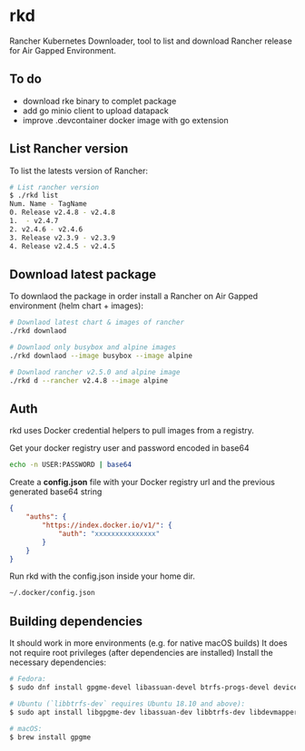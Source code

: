 # rkd
Rancher Kubernetes Downloader, tool to list and download Rancher release for Air Gapped Environment.

## To do
- download rke binary to complet package
- add go minio client to upload datapack
- improve .devcontainer docker image with go extension

## List Rancher version
To list the latests version of Rancher:

```bash
# List rancher version 
$ ./rkd list
Num. Name - TagName
0. Release v2.4.8 - v2.4.8
1.  - v2.4.7
2. v2.4.6 - v2.4.6
3. Release v2.3.9 - v2.3.9
4. Release v2.4.5 - v2.4.5
```

## Download latest package
To downlaod the package in order install a Rancher on Air Gapped environment (helm chart + images):

```bash
# Downlaod latest chart & images of rancher
./rkd downlaod
```

```bash
# Downlaod only busybox and alpine images
./rkd downlaod --image busybox --image alpine
```

```bash
# Downlaod rancher v2.5.0 and alpine image
./rkd d --rancher v2.4.8 --image alpine
```

## Auth
rkd uses Docker credential helpers to pull images from a registry.

Get your docker registry user and password encoded in base64
```bash
echo -n USER:PASSWORD | base64
```

Create a <b>config.json</b> file with your Docker registry url and the previous generated base64 string
```json
{
	"auths": {
		"https://index.docker.io/v1/": {
			"auth": "xxxxxxxxxxxxxxx"
		}
	}
}
```

Run rkd with the config.json inside your home dir.
```bash
~/.docker/config.json
```

## Building dependencies

It should work in more environments (e.g. for native macOS builds)
It does not require root privileges (after dependencies are installed)
Install the necessary dependencies:

```bash
# Fedora:
$ sudo dnf install gpgme-devel libassuan-devel btrfs-progs-devel device-mapper-devel
```
```bash
# Ubuntu (`libbtrfs-dev` requires Ubuntu 18.10 and above):
$ sudo apt install libgpgme-dev libassuan-dev libbtrfs-dev libdevmapper-dev
```
```bash
# macOS:
$ brew install gpgme
```